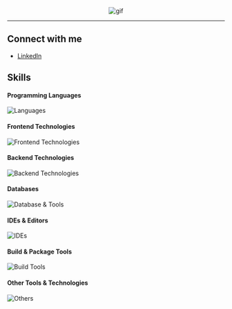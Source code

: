 <div align=center> 
   <img src="https://readme-typing-svg.herokuapp.com/?color=%2336BCF7&center=true&size=30&vCenter=true&lines=Hi%20There%20%F0%9F%96%90,%20I%27m%20Renato;%20Game%20Dev%20Student%20%F0%9F%8E%AE" alt="gif" />
</div>
<hr>

## Connect with me
- [LinkedIn](https://www.linkedin.com/in/renatob04)

## Skills

#### Programming Languages
![Languages](https://skillicons.dev/icons?i=c,cpp,cs,js,kotlin,py)

#### Frontend Technologies
![Frontend Technologies](https://skillicons.dev/icons?i=css,html,react)

#### Backend Technologies
![Backend Technologies](https://skillicons.dev/icons?i=dotnet,nodejs)

#### Databases
![Database & Tools](https://skillicons.dev/icons?i=firebase,mysql)
#### IDEs & Editors
![IDEs](https://skillicons.dev/icons?i=androidstudio,clion,pycharm,rider,visualstudio,vscode)

#### Build & Package Tools
![Build Tools](https://skillicons.dev/icons?i=cmake,gradle,npm)

#### Other Tools & Technologies
![Others](https://skillicons.dev/icons?i=anaconda,blender,git,github,markdown,opencv,unity)
